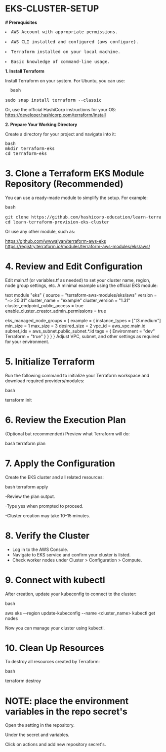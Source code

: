 #           EKS-CLUSTER-SETUP

**# Prerequisites**
<pre>
<li>AWS Account with appropriate permissions.</li>
<li>AWS CLI installed and configured (aws configure).</li>
<li>Terraform installed on your local machine.</li>
<li>Basic knowledge of command-line usage.</li></pre>  

**1. **Install Terraform****

Install Terraform on your system. For Ubuntu, you can use:
<pre>
  bash

sudo snap install terraform --classic
</pre>

Or, use the official HashiCorp instructions for your OS:
https://developer.hashicorp.com/terraform/install

**2. **Prepare Your Working Directory****

Create a directory for your project and navigate into it:
<pre>
bash
mkdir terraform-eks
cd terraform-eks
</pre>  
# 3. Clone a Terraform EKS Module Repository (Recommended)

You can use a ready-made module to simplify the setup. For example:
<pre>
bash

git clone https://github.com/hashicorp-education/learn-terraform-provision-eks-cluster.git
cd learn-terraform-provision-eks-cluster</pre>

Or use any other module, such as:

https://github.com/wwwaiyan/terraform-aws-eks
https://registry.terraform.io/modules/terraform-aws-modules/eks/aws/

# 4. Review and Edit Configuration

Edit main.tf (or variables.tf as needed) to set your cluster name, region, node group settings, etc.
A minimal example using the official EKS module:

text
module "eks" {
  source          = "terraform-aws-modules/eks/aws"
  version         = "~> 20.31"
  cluster_name    = "example"
  cluster_version = "1.31"
  cluster_endpoint_public_access = true
  enable_cluster_creator_admin_permissions = true

  eks_managed_node_groups = {
    example = {
      instance_types = ["t3.medium"]
      min_size       = 1
      max_size       = 3
      desired_size   = 2
      vpc_id         = aws_vpc.main.id
      subnet_ids     = aws_subnet.public_subnet.*.id
      tags = {
        Environment = "dev"
        Terraform   = "true"
      }
    }
  }
}
Adjust VPC, subnet, and other settings as required for your environment.

# 5. Initialize Terraform

Run the following command to initialize your Terraform workspace and download required providers/modules:

bash

terraform init

# 6. Review the Execution Plan
(Optional but recommended) Preview what Terraform will do:

bash
terraform plan

# 7. Apply the Configuration

Create the EKS cluster and all related resources:

bash
terraform apply

-Review the plan output.

-Type yes when prompted to proceed.

-Cluster creation may take 10–15 minutes.

# 8. Verify the Cluster
<ul>
 <li>Log in to the AWS Console.</li>

<li>Navigate to EKS service and confirm your cluster is listed.</li>

<li>Check worker nodes under Cluster > Configuration > Compute.</li>

</ul>

# 9. Connect with kubectl
After creation, update your kubeconfig to connect to the cluster:

bash

aws eks --region <region> update-kubeconfig --name <cluster_name>
kubectl get nodes

Now you can manage your cluster using kubectl.

# 10. Clean Up Resources 

To destroy all resources created by Terraform:

bash

terraform destroy

 # NOTE: place the environment variables in the repo secret's

Open the setting in the repository.

Under the secret and variables.

Click on actions and add new repository secret's.
